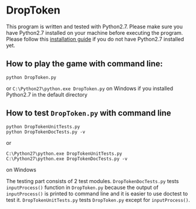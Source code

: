 # DropToken
This program is written and tested with Python2.7. Please make sure you have Python2.7 installed on your machine before executing the program. Please follow this [installation guide](https://wiki.python.org/moin/BeginnersGuide/Download) if you do not have Python2.7 installed yet.

## How to play the game with command line:
```
python DropToken.py
```
or `C:\Python27\python.exe DropToken.py` on Windows if you installed Python2.7 in the default directory

## How to test ```DropToken.py``` with command line
```
python DropTokenUnitTests.py
python DropTokenDocTests.py -v
```
or
```
C:\Python27\python.exe DropTokenUnitTests.py
C:\Python27\python.exe DropTokenDocTests.py -v
```
on Windows

The testing part consists of 2 test modules. `DropTokenDocTests.py` tests `inputProcess()` function in `DropToken.py` because the output of `inputProcess()` is printed to command line and it is easier to use doctest to test it. `DropTokenUnitTests.py` tests `DropToken.py` except for `inputProcess()`.
